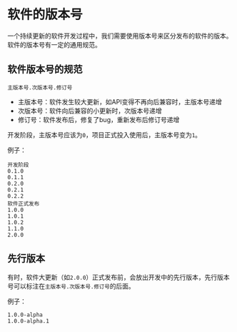 # 软件的版本号

一个持续更新的软件开发过程中，我们需要使用版本号来区分发布的软件的版本。软件的版本号有一定的通用规范。

## 软件版本号的规范

```
主版本号.次版本号.修订号
```

* 主版本号：软件发生较大更新，如API变得不再向后兼容时，主版本号递增
* 次版本号：软件向后兼容的小更新时，次版本号递增
* 修订号：软件发布后，修复了bug，重新发布后修订号递增

开发阶段，主版本号应该为`0`，项目正式投入使用后，主版本号变为`1`。

例子：
```
开发阶段
0.1.0
0.1.1
0.2.0
0.2.1
0.2.2
软件正式发布
1.0.0
1.0.1
1.0.2
1.1.0
2.0.0
```

## 先行版本

有时，软件大更新（如`2.0.0`）正式发布前，会放出开发中的先行版本，先行版本号可以标注在`主版本号.次版本号.修订号`的后面。

例子：
```
1.0.0-alpha
1.0.0-alpha.1
```
